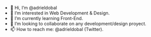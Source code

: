 - 👋 Hi, I’m @adrieldobal
- 👀 I’m interested in Web Development & Design.
- 🌱 I’m currently learning Front-End.
- 💞️ I’m looking to collaborate on any development/design proyect.
- 📫 How to reach me: @adrieldobal (Twitter).

<!---
adrieldobal/adrieldobal is a ✨ special ✨ repository because its `README.md` (this file) appears on your GitHub profile.
You can click the Preview link to take a look at your changes.
--->
